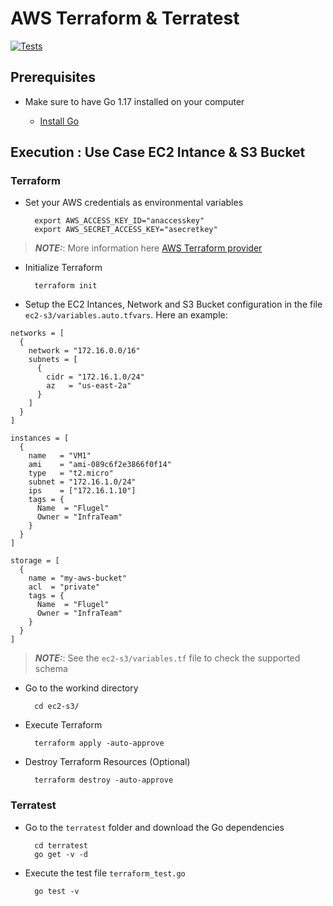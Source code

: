 # AWS Terraform & Terratest
[![Tests](https://github.com/jgomezve/terraform-sandbox/actions/workflows/test.yaml/badge.svg)](https://github.com/jgomezve/terraform-sandbox/actions/workflows/test.yaml)

## Prerequisites

* Make sure to have Go 1.17 installed on your computer

    * [Install Go](https://go.dev/doc/install)

## Execution : Use Case EC2 Intance & S3 Bucket

### Terraform

* Set your AWS credentials as environmental variables 

        export AWS_ACCESS_KEY_ID="anaccesskey"
        export AWS_SECRET_ACCESS_KEY="asecretkey"

> **_NOTE:_**:  More information here [AWS Terraform provider](https://registry.terraform.io/providers/hashicorp/aws/latest/docs)


* Initialize Terraform 

        terraform init

* Setup the EC2 Intances, Network and S3 Bucket configuration in the file `ec2-s3/variables.auto.tfvars`. Here an example:

```hcl
networks = [
  {
    network = "172.16.0.0/16"
    subnets = [
      {
        cidr = "172.16.1.0/24"
        az   = "us-east-2a"
      }
    ]
  }
]

instances = [
  {
    name   = "VM1"
    ami    = "ami-089c6f2e3866f0f14"
    type   = "t2.micro"
    subnet = "172.16.1.0/24"
    ips    = ["172.16.1.10"]
    tags = {
      Name  = "Flugel"
      Owner = "InfraTeam"
    }
  }
]

storage = [
  {
    name = "my-aws-bucket"
    acl  = "private"
    tags = {
      Name  = "Flugel"
      Owner = "InfraTeam"
    }
  }
]
```

> **_NOTE:_**: See the `ec2-s3/variables.tf` file to check the supported schema

* Go to the workind directory

        cd ec2-s3/

* Execute Terraform

        terraform apply -auto-approve


* Destroy Terraform Resources (Optional)

        terraform destroy -auto-approve


### Terratest

* Go to the `terratest` folder and download the Go dependencies

        cd terratest
        go get -v -d

* Execute the test file `terraform_test.go`

        go test -v